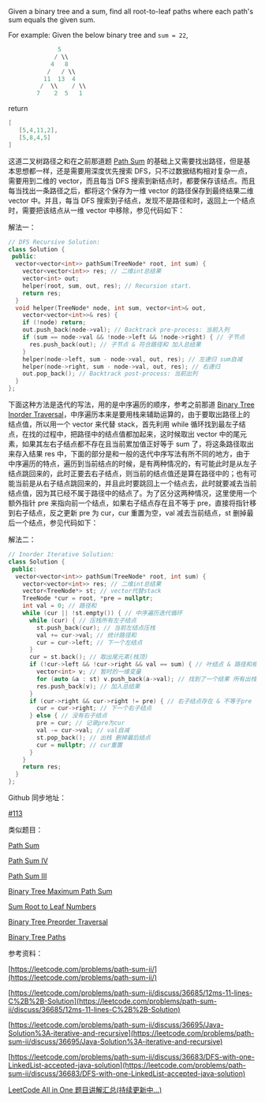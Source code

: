Given a binary tree and a sum, find all root-to-leaf paths where each path's sum equals the given sum.

For example: Given the below binary tree and `sum = 22`,

```cpp
              5
             / \\
            4   8
           /   / \\
          11  13  4
         /  \\    / \\
        7    2  5   1
```

return

```cpp
[
   [5,4,11,2],
   [5,8,4,5]
]
```

这道二叉树路径之和在之前那道题 [Path Sum](http://www.cnblogs.com/grandyang/p/4036961.html) 的基础上又需要找出路径，但是基本思想都一样，还是需要用深度优先搜索 DFS，只不过数据结构相对复杂一点，需要用到二维的 vector，而且每当 DFS 搜索到新结点时，都要保存该结点。而且每当找出一条路径之后，都将这个保存为一维 vector 的路径保存到最终结果二维 vector 中。并且，每当 DFS 搜索到子结点，发现不是路径和时，返回上一个结点时，需要把该结点从一维 vector 中移除，参见代码如下：

解法一：

```cpp
// DFS Recursive Solution:
class Solution {
 public:
  vector<vector<int>> pathSum(TreeNode* root, int sum) {
    vector<vector<int>> res; // 二维int总结果
    vector<int> out;
    helper(root, sum, out, res); // Recursion start.
    return res;
  }
  void helper(TreeNode* node, int sum, vector<int>& out,
    vector<vector<int>>& res) {
    if (!node) return;
    out.push_back(node->val); // Backtrack pre-process: 当前入列
    if (sum == node->val && !node->left && !node->right) { // 子节点
      res.push_back(out); // 子节点 & 符合路径和 加入总结果
    }
    helper(node->left, sum - node->val, out, res); // 左递归 sum自减
    helper(node->right, sum - node->val, out, res); // 右递归
    out.pop_back(); // Backtrack post-process: 当前出列
  }
};
```

下面这种方法是迭代的写法，用的是中序遍历的顺序，参考之前那道 [Binary Tree Inorder Traversal](http://www.cnblogs.com/grandyang/p/4297300.html)，中序遍历本来是要用栈来辅助运算的，由于要取出路径上的结点值，所以用一个 vector 来代替 stack，首先利用 while 循环找到最左子结点，在找的过程中，把路径中的结点值都加起来，这时候取出 vector 中的尾元素，如果其左右子结点都不存在且当前累加值正好等于 sum 了，将这条路径取出来存入结果 res 中，下面的部分是和一般的迭代中序写法有所不同的地方，由于中序遍历的特点，遍历到当前结点的时候，是有两种情况的，有可能此时是从左子结点跳回来的，此时正要去右子结点，则当前的结点值还是算在路径中的；也有可能当前是从右子结点跳回来的，并且此时要跳回上一个结点去，此时就要减去当前结点值，因为其已经不属于路径中的结点了。为了区分这两种情况，这里使用一个额外指针 pre 来指向前一个结点，如果右子结点存在且不等于 pre，直接将指针移到右子结点，反之更新 pre 为 cur，cur 重置为空，val 减去当前结点，st 删掉最后一个结点，参见代码如下：

解法二：

```cpp
// Inorder Iterative Solution:
class Solution {
 public:
  vector<vector<int>> pathSum(TreeNode* root, int sum) {
    vector<vector<int>> res; // 二维int总结果
    vector<TreeNode*> st; // vector代替stack
    TreeNode *cur = root, *pre = nullptr;
    int val = 0; // 路径和
    while (cur || !st.empty()) { // 中序遍历迭代循环
      while (cur) { // 压栈所有左子结点
        st.push_back(cur); // 当前左结点压栈
        val += cur->val; // 统计路径和
        cur = cur->left; // 下一个左结点
      }
      cur = st.back(); // 取出尾元素(栈顶)
      if (!cur->left && !cur->right && val == sum) { // 叶结点 & 路径和相等
        vector<int> v; // 暂时的一维变量
        for (auto &a : st) v.push_back(a->val); // 找到了一个结果 所有出栈
        res.push_back(v); // 加入总结果
      }
      if (cur->right && cur->right != pre) { // 右子结点存在 & 不等于pre
        cur = cur->right; // 下一个右子结点
      } else { // 没有右子结点
        pre = cur; // 记录pre为cur
        val -= cur->val; // val自减
        st.pop_back(); // 出栈 删掉最后结点
        cur = nullptr; // cur重置
      }
    }
    return res;
  }
};
```

Github 同步地址：

[#113](https://github.com/grandyang/leetcode/issues/113)

类似题目：

[Path Sum](http://www.cnblogs.com/grandyang/p/4036961.html)

[Path Sum IV](http://www.cnblogs.com/grandyang/p/7570954.html)

[Path Sum III](http://www.cnblogs.com/grandyang/p/6007336.html)

[Binary Tree Maximum Path Sum](http://www.cnblogs.com/grandyang/p/4280120.html)

[Sum Root to Leaf Numbers](http://www.cnblogs.com/grandyang/p/4273700.html)

[Binary Tree Preorder Traversal](http://www.cnblogs.com/grandyang/p/4146981.html)

[Binary Tree Paths](http://www.cnblogs.com/grandyang/p/4738031.html)

参考资料：

[https://leetcode.com/problems/path-sum-ii/](https://leetcode.com/problems/path-sum-ii/)

[https://leetcode.com/problems/path-sum-ii/discuss/36685/12ms-11-lines-C%2B%2B-Solution](https://leetcode.com/problems/path-sum-ii/discuss/36685/12ms-11-lines-C%2B%2B-Solution)

[https://leetcode.com/problems/path-sum-ii/discuss/36695/Java-Solution%3A-iterative-and-recursive](https://leetcode.com/problems/path-sum-ii/discuss/36695/Java-Solution%3A-iterative-and-recursive)

[https://leetcode.com/problems/path-sum-ii/discuss/36683/DFS-with-one-LinkedList-accepted-java-solution](https://leetcode.com/problems/path-sum-ii/discuss/36683/DFS-with-one-LinkedList-accepted-java-solution)

[LeetCode All in One 题目讲解汇总(持续更新中...)](http://www.cnblogs.com/grandyang/p/4606334.html)